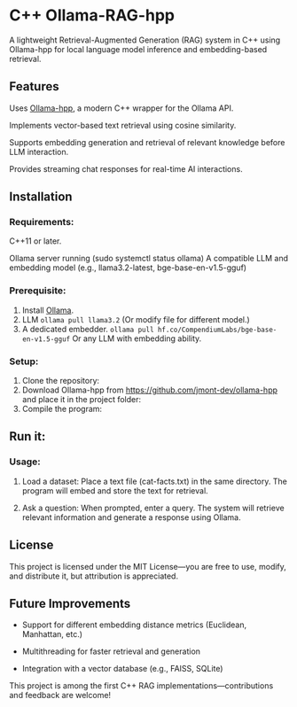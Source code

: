 # C++ Ollama-RAG-hpp

A lightweight Retrieval-Augmented Generation (RAG) system in C++ using Ollama-hpp for local language model inference and embedding-based retrieval.

## Features

Uses [Ollama-hpp](https://github.com/jmont-dev/ollama-hpp), a modern C++ wrapper for the Ollama API.

Implements vector-based text retrieval using cosine similarity.

Supports embedding generation and retrieval of relevant knowledge before LLM interaction.

Provides streaming chat responses for real-time AI interactions.

## Installation

### Requirements:

C++11 or later.

Ollama server running (sudo systemctl status ollama)
A compatible LLM and embedding model (e.g., llama3.2-latest, bge-base-en-v1.5-gguf)

### Prerequisite:

1. Install [Ollama](https://ollama.ai).
2. LLM `ollama pull llama3.2` (Or modify file for different model.)
3. A dedicated embedder. `ollama pull hf.co/CompendiumLabs/bge-base-en-v1.5-gguf` Or any LLM with embedding ability.

### Setup:

1. Clone the repository:
2. Download Ollama-hpp from https://github.com/jmont-dev/ollama-hpp and place it in the project folder:
3. Compile the program:

## Run it:

### Usage:

1. Load a dataset:
Place a text file (cat-facts.txt) in the same directory. The program will embed and store the text for retrieval.

2. Ask a question:
When prompted, enter a query. The system will retrieve relevant information and generate a response using Ollama.

## License

This project is licensed under the MIT License—you are free to use, modify, and distribute it, but attribution is appreciated.

## Future Improvements

* Support for different embedding distance metrics (Euclidean, Manhattan, etc.)

* Multithreading for faster retrieval and generation

* Integration with a vector database (e.g., FAISS, SQLite)

This project is among the first C++ RAG implementations—contributions and feedback are welcome!
